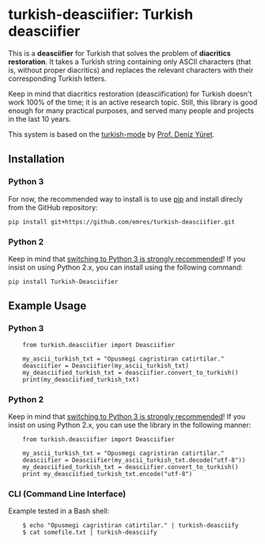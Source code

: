 
# turkish-deasciifier: Turkish deasciifier

This is a **deasciifier** for Turkish that solves the problem of **diacritics restoration**. It takes a Turkish string containing only
ASCII characters (that is, without proper diacritics) and replaces the relevant characters with their corresponding
Turkish letters. 

Keep in mind that diacritics restoration (deasciification) for Turkish doesn't work 100% of the time; it is an active research topic. Still, this library is good enough for many practical purposes, and served many people and projects in the last 10 years.

This system is based on the [turkish-mode](http://github.com/emres/turkish-mode)
by [Prof. Deniz Yüret](http://www.denizyuret.com/).

## Installation
### Python 3
For now, the recommended way to install is to use [pip](https://pypi.org/project/pip/) and install direcly from the GitHub repository:

    pip install git+https://github.com/emres/turkish-deasciifier.git
    
### Python 2
Keep in mind that [switching to Python 3 is strongly recommended](https://www.python.org/doc/sunset-python-2/)! If you insist on using Python 2.x, you can install using the following command:

    pip install Turkish-Deasciifier

## Example Usage
### Python 3

		from turkish.deasciifier import Deasciifier

		my_ascii_turkish_txt = "Opusmegi cagristiran catirtilar."
		deasciifier = Deasciifier(my_ascii_turkish_txt)
		my_deasciified_turkish_txt = deasciifier.convert_to_turkish()
		print(my_deasciified_turkish_txt)
### Python 2
Keep in mind that [switching to Python 3 is strongly recommended](https://www.python.org/doc/sunset-python-2/)! If you insist on using Python 2.x, you can use the library in the following manner: 

		from turkish.deasciifier import Deasciifier

		my_ascii_turkish_txt = "Opusmegi cagristiran catirtilar."
		deasciifier = Deasciifier(my_ascii_turkish_txt.decode("utf-8"))
		my_deasciified_turkish_txt = deasciifier.convert_to_turkish()
		print my_deasciified_turkish_txt.encode("utf-8")
		


### CLI (Command Line Interface)
Example tested in a Bash shell:

		$ echo "Opusmegi cagristiran catirtilar." | turkish-deasciify
		$ cat somefile.txt | turkish-deasciify

